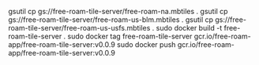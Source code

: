 gsutil cp gs://free-roam-tile-server/free-roam-na.mbtiles .
gsutil cp gs://free-roam-tile-server/free-roam-us-blm.mbtiles .
gsutil cp gs://free-roam-tile-server/free-roam-us-usfs.mbtiles .
sudo docker build -t free-roam-tile-server .
sudo docker tag free-roam-tile-server gcr.io/free-roam-app/free-roam-tile-server:v0.0.9
sudo docker push gcr.io/free-roam-app/free-roam-tile-server:v0.0.9

